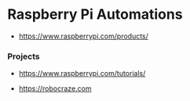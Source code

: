# Raspberry Pi Automations

* https://www.raspberrypi.com/products/



### Projects
* https://www.raspberrypi.com/tutorials/

* https://robocraze.com
